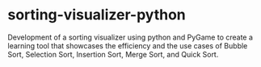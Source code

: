 # sorting-visualizer-python
Development of a sorting visualizer using python and PyGame to create a learning tool that showcases the efficiency and the use cases of Bubble Sort, Selection Sort, Insertion Sort, Merge Sort, and Quick Sort. 
